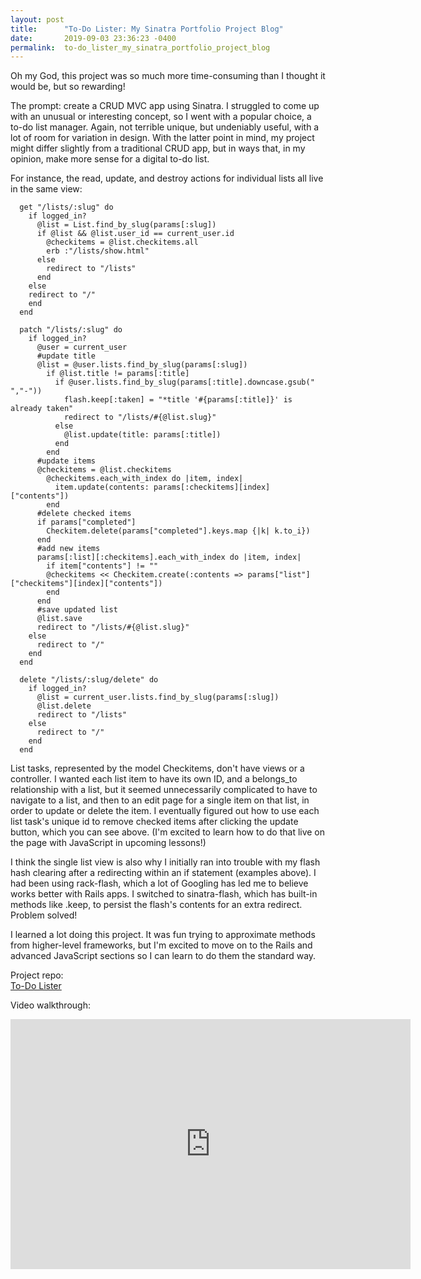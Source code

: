 ```yaml
---
layout: post
title:      "To-Do Lister: My Sinatra Portfolio Project Blog"
date:       2019-09-03 23:36:23 -0400
permalink:  to-do_lister_my_sinatra_portfolio_project_blog
---
```



Oh my God, this project was so much more time-consuming than I thought it would be, but so rewarding!

The prompt: create a CRUD MVC app using Sinatra. I struggled to come up with an unusual or interesting concept, so I went with a popular choice, a to-do list manager. Again, not terrible unique, but undeniably useful, with a lot of room for variation in design. With the latter point in mind, my project might differ slightly from a traditional CRUD app, but in ways that, in my opinion, make more sense for a digital to-do list.

For instance, the read, update, and destroy actions for individual lists all live in the same view:

```
  get "/lists/:slug" do
    if logged_in?
      @list = List.find_by_slug(params[:slug])
      if @list && @list.user_id == current_user.id
        @checkitems = @list.checkitems.all
        erb :"/lists/show.html"
      else
        redirect to "/lists"
      end
    else
    redirect to "/"
    end
  end

  patch "/lists/:slug" do
    if logged_in?
      @user = current_user
      #update title
      @list = @user.lists.find_by_slug(params[:slug])
        if @list.title != params[:title]
          if @user.lists.find_by_slug(params[:title].downcase.gsub(" ","-"))
            flash.keep[:taken] = "*title '#{params[:title]}' is already taken"
            redirect to "/lists/#{@list.slug}"
          else
            @list.update(title: params[:title])
          end
        end
      #update items
      @checkitems = @list.checkitems
        @checkitems.each_with_index do |item, index|
          item.update(contents: params[:checkitems][index]["contents"])
        end
      #delete checked items
      if params["completed"]
        Checkitem.delete(params["completed"].keys.map {|k| k.to_i})
      end
      #add new items
      params[:list][:checkitems].each_with_index do |item, index|
        if item["contents"] != ""
        @checkitems << Checkitem.create(:contents => params["list"]["checkitems"][index]["contents"])
        end
      end
      #save updated list
      @list.save
      redirect to "/lists/#{@list.slug}"
    else
      redirect to "/"
    end
  end

  delete "/lists/:slug/delete" do
    if logged_in?
      @list = current_user.lists.find_by_slug(params[:slug])
      @list.delete
      redirect to "/lists"
    else
      redirect to "/"
    end
  end
```

List tasks, represented by the model Checkitems, don't have views or a controller. I wanted each list item to have its own ID, and a belongs_to relationship with a list, but it seemed unnecessarily complicated to have to navigate to a list, and then to an edit page for a single item on that list, in order to update or delete the item. I eventually figured out how to use each list task's unique id to remove checked items after clicking the update button, which you can see above. (I'm excited to learn how to do that live on the page with JavaScript in upcoming lessons!)

I think the single list view is also why I initially ran into trouble with my flash hash clearing after a redirecting within an if statement (examples above). I had been using rack-flash, which a lot of Googling has led me to believe works better with Rails apps. I switched to sinatra-flash, which has built-in methods like .keep, to persist the flash's contents for an extra redirect. Problem solved!

I learned a lot doing this project. It was fun trying to approximate methods from higher-level frameworks, but I'm excited to move on to the Rails and advanced JavaScript sections so I can learn to do them the standard way.

Project repo:<br>
[To-Do Lister](https://github.com/annalisarose/to-do-list-sinatra-project)

Video walkthrough:

<iframe src="https://player.vimeo.com/video/357685219" width="640" height="400" frameborder="0" allow="autoplay; fullscreen" allowfullscreen></iframe>



